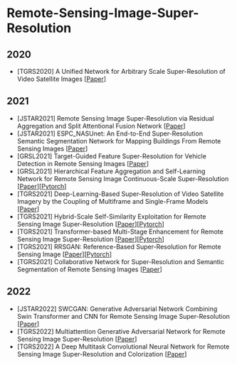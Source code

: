 # Remote-Sensing-Image-Super-Resolution

## 2020
- [TGRS2020] A Unified Network for Arbitrary Scale Super-Resolution of Video Satellite Images [[Paper](https://ieeexplore.ieee.org/document/9277650)]

## 2021 
- [JSTAR2021] Remote Sensing Image Super-Resolution via Residual Aggregation and Split Attentional Fusion Network [[Paper](https://ieeexplore.ieee.org/document/9541020)]
- [JSTAR2021] ESPC_NASUnet: An End-to-End Super-Resolution Semantic Segmentation Network for Mapping Buildings From Remote Sensing Images [[Paper](https://ieeexplore.ieee.org/document/9429949)]
- [GRSL2021] Target-Guided Feature Super-Resolution for Vehicle Detection in Remote Sensing Images [[Paper](https://ieeexplore.ieee.org/document/9548683)]
- [GRSL2021] Hierarchical Feature Aggregation and Self-Learning Network for Remote Sensing Image Continuous-Scale Super-Resolution [[Paper](https://ieeexplore.ieee.org/document/9585484)][[Pytorch](https://github.com/chongningni/RSI-HFAS)]
- [TGRS2021] Deep-Learning-Based Super-Resolution of Video Satellite Imagery by the Coupling of Multiframe and Single-Frame Models [[Paper](https://ieeexplore.ieee.org/document/9579427)]
- [TGRS2021] Hybrid-Scale Self-Similarity Exploitation for Remote Sensing Image Super-Resolution [[Paper](https://ieeexplore.ieee.org/document/9400474)][[Pytorch](https://github.com/Shaosifan/HSENet)]
- [TGRS2021] Transformer-based Multi-Stage Enhancement for Remote Sensing Image Super-Resolution [[Paper](https://ieeexplore.ieee.org/document/9654169)][[Pytorch](https://github.com/Shaosifan/TransENet)]
- [TGRS2021] RRSGAN: Reference-Based Super-Resolution for Remote Sensing Image [[Paper](https://ieeexplore.ieee.org/document/9328132)][[Pytorch](https://github.com/dongrunmin/RRSGAN)]
- [TGRS2021] Collaborative Network for Super-Resolution and Semantic Segmentation of Remote Sensing Images [[Paper](https://ieeexplore.ieee.org/document/9506999)]

## 2022
- [JSTAR2022] SWCGAN: Generative Adversarial Network Combining Swin Transformer and CNN for Remote Sensing Image Super-Resolution [[Paper](https://ieeexplore.ieee.org/document/9829280)]
- [TGRS2022] Multiattention Generative Adversarial Network for Remote Sensing Image Super-Resolution [[Paper](https://ieeexplore.ieee.org/document/9787539)]
- [TGRS2022] A Deep Multitask Convolutional Neural Network for Remote Sensing Image Super-Resolution and Colorization [[Paper](https://ieeexplore.ieee.org/document/9721252)]

